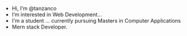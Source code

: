 -  Hi, I’m @tanzanco
-  I’m interested in Web Development...
-  I'm a student ... currently pursuing Masters in Computer Applications
- Mern stack Developer.
<!---
tanzanco/tanzanco is a ✨ special ✨ repository because its `README.md` (this file) appears on your GitHub profile.
You can click the Preview link to take a look at your changes.
--->
